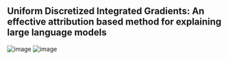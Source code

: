 ## Uniform Discretized Integrated Gradients: An effective attribution based method for explaining large language models
![image](https://github.com/swarnava-sr/UDIG/assets/82533666/c35f0647-f261-4ec7-b022-0f36d102409f) ![image](https://github.com/swarnava-sr/UDIG/assets/82533666/b390c61e-763c-4dae-b2eb-c44acf82f7a9)

